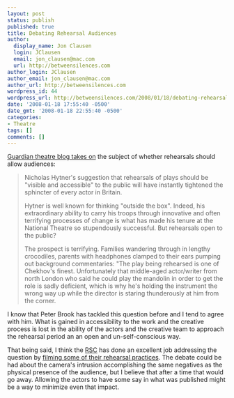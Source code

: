 ```yaml
---
layout: post
status: publish
published: true
title: Debating Rehearsal Audiences
author:
  display_name: Jon Clausen
  login: JClausen
  email: jon_clausen@mac.com
  url: http://betweensilences.com
author_login: JClausen
author_email: jon_clausen@mac.com
author_url: http://betweensilences.com
wordpress_id: 44
wordpress_url: http://betweensilences.com/2008/01/18/debating-rehearsal-audiences/
date: '2008-01-18 17:55:40 -0500'
date_gmt: '2008-01-18 22:55:40 -0500'
categories:
- Theatre
tags: []
comments: []
---
```

<p><a href="http://blogs.guardian.co.uk/theatre/2008/01/rehearsals_are_for_actors_not.html">Guardian theatre blog takes on</a> the subject of whether rehearsals should allow audiences:</p>
<blockquote><p>
Nicholas Hytner's suggestion that rehearsals of plays should be "visible and accessible" to the public will have instantly tightened the sphincter of every actor in Britain.</p>
<p>Hytner is well known for thinking "outside the box". Indeed, his extraordinary ability to carry his troops through innovative and often terrifying processes of change is what has made his tenure at the National Theatre so stupendously successful. But rehearsals open to the public?</p>
<p>The prospect is terrifying. Families wandering through in lengthy crocodiles, parents with headphones clamped to their ears pumping out background commentaries: "The play being rehearsed is one of Chekhov's finest. Unfortunately that middle-aged actor/writer from north London who said he could play the mandolin in order to get the role is sadly deficient, which is why he's holding the instrument the wrong way up while the director is staring thunderously at him from the corner.
</p></blockquote>
<p>I know that Peter Brook has tackled this question before and I tend to agree with him.  What is gained in accessibility to the work and the creative process is lost in the ability of the actors and the creative team to approach the rehearsal period an an open and un-self-conscious way.</p>
<p>That being said, I think the <a href="http://www.rsc.org.uk/">RSC</a> has done an excellent job addressing the question by <a href="http://www.rsc.org.uk/explore/workspace/richard3_2688.htm">filming some of their rehearsal practices</a>.   The debate could be had about the camera's intrusion accomplishing the same negatives as the physical presence of the audience, but I believe that after a time that would go away. Allowing the actors to have some say in what was published might be a way to minimize even that impact.</p>
